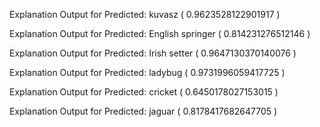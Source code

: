 

Explanation Output for Predicted: kuvasz ( 0.9623528122901917 )



Explanation Output for Predicted: English springer ( 0.814231276512146 )

Explanation Output for  Predicted: Irish setter ( 0.9647130370140076 )

Explanation Output for Predicted: ladybug ( 0.9731996059417725 )

Explanation Output for Predicted: cricket ( 0.6450178027153015 )


Explanation Output for Predicted: jaguar ( 0.8178417682647705 )



